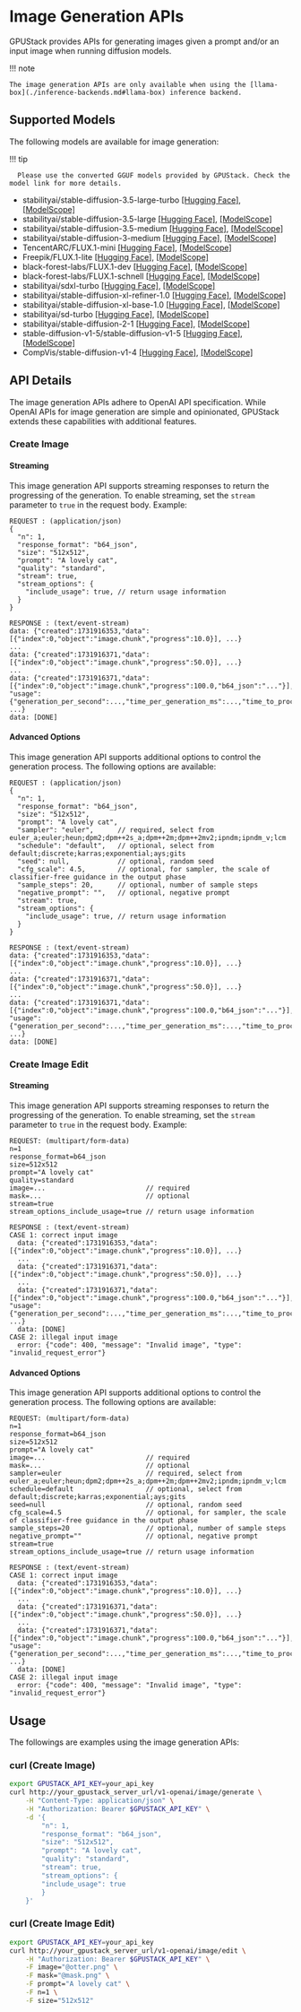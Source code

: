 # Image Generation APIs

GPUStack provides APIs for generating images given a prompt and/or an input image when running diffusion models.

!!! note

    The image generation APIs are only available when using the [llama-box](./inference-backends.md#llama-box) inference backend.

## Supported Models

The following models are available for image generation:

!!! tip

      Please use the converted GGUF models provided by GPUStack. Check the model link for more details.

- stabilityai/stable-diffusion-3.5-large-turbo [[Hugging Face]](https://huggingface.co/gpustack/stable-diffusion-v3-5-large-turbo-GGUF), [[ModelScope]](https://modelscope.cn/models/gpustack/stable-diffusion-v3-5-large-turbo-GGUF)
- stabilityai/stable-diffusion-3.5-large [[Hugging Face]](https://huggingface.co/gpustack/stable-diffusion-v3-5-large-GGUF), [[ModelScope]](https://modelscope.cn/models/gpustack/stable-diffusion-v3-5-large-GGUF)
- stabilityai/stable-diffusion-3.5-medium [[Hugging Face]](https://huggingface.co/gpustack/stable-diffusion-v3-5-medium-GGUF), [[ModelScope]](https://modelscope.cn/models/gpustack/stable-diffusion-v3-5-medium-GGUF)
- stabilityai/stable-diffusion-3-medium [[Hugging Face]](https://huggingface.co/gpustack/stable-diffusion-v3-medium-GGUF), [[ModelScope]](https://modelscope.cn/models/gpustack/stable-diffusion-v3-medium-GGUF)
- TencentARC/FLUX.1-mini [[Hugging Face]](https://huggingface.co/gpustack/FLUX.1-mini-GGUF), [[ModelScope]](https://modelscope.cn/models/gpustack/FLUX.1-mini-GGUF)
- Freepik/FLUX.1-lite [[Hugging Face]](https://huggingface.co/gpustack/FLUX.1-lite-GGUF), [[ModelScope]](https://modelscope.cn/models/gpustack/FLUX.1-lite-GGUF)
- black-forest-labs/FLUX.1-dev [[Hugging Face]](https://huggingface.co/gpustack/FLUX.1-dev-GGUF), [[ModelScope]](https://modelscope.cn/models/gpustack/FLUX.1-dev-GGUF)
- black-forest-labs/FLUX.1-schnell [[Hugging Face]](https://huggingface.co/gpustack/FLUX.1-schnell-GGUF), [[ModelScope]](https://modelscope.cn/models/gpustack/FLUX.1-schnell-GGUF)
- stabilityai/sdxl-turbo [[Hugging Face]](https://huggingface.co/gpustack/stable-diffusion-xl-1.0-turbo-GGUF), [[ModelScope]](https://modelscope.cn/models/gpustack/stable-diffusion-xl-1.0-turbo-GGUF)
- stabilityai/stable-diffusion-xl-refiner-1.0 [[Hugging Face]](https://huggingface.co/gpustack/stable-diffusion-xl-refiner-1.0-GGUF), [[ModelScope]](https://modelscope.cn/models/gpustack/stable-diffusion-xl-refiner-1.0-GGUF)
- stabilityai/stable-diffusion-xl-base-1.0 [[Hugging Face]](https://huggingface.co/gpustack/stable-diffusion-xl-base-1.0-GGUF), [[ModelScope]](https://modelscope.cn/models/gpustack/stable-diffusion-xl-base-1.0-GGUF)
- stabilityai/sd-turbo [[Hugging Face]](https://huggingface.co/gpustack/stable-diffusion-v2-1-turbo-GGUF), [[ModelScope]](https://modelscope.cn/models/gpustack/stable-diffusion-v2-1-turbo-GGUF)
- stabilityai/stable-diffusion-2-1 [[Hugging Face]](https://huggingface.co/gpustack/stable-diffusion-v2-1-GGUF), [[ModelScope]](https://modelscope.cn/models/gpustack/stable-diffusion-v2-1-GGUF)
- stable-diffusion-v1-5/stable-diffusion-v1-5 [[Hugging Face]](https://huggingface.co/gpustack/stable-diffusion-v1-5-GGUF), [[ModelScope]](https://modelscope.cn/models/gpustack/stable-diffusion-v1-5-GGUF)
- CompVis/stable-diffusion-v1-4 [[Hugging Face]](https://huggingface.co/gpustack/stable-diffusion-v1-4-GGUF), [[ModelScope]](https://modelscope.cn/models/gpustack/stable-diffusion-v1-4-GGUF)

## API Details

The image generation APIs adhere to OpenAI API specification. While OpenAI APIs for image generation are simple and opinionated, GPUStack extends these capabilities with additional features.

### Create Image

#### Streaming

This image generation API supports streaming responses to return the progressing of the generation. To enable streaming, set the `stream` parameter to `true` in the request body. Example:

```
REQUEST : (application/json)
{
  "n": 1,
  "response_format": "b64_json",
  "size": "512x512",
  "prompt": "A lovely cat",
  "quality": "standard",
  "stream": true,
  "stream_options": {
    "include_usage": true, // return usage information
  }
}

RESPONSE : (text/event-stream)
data: {"created":1731916353,"data":[{"index":0,"object":"image.chunk","progress":10.0}], ...}
...
data: {"created":1731916371,"data":[{"index":0,"object":"image.chunk","progress":50.0}], ...}
...
data: {"created":1731916371,"data":[{"index":0,"object":"image.chunk","progress":100.0,"b64_json":"..."}], "usage":{"generation_per_second":...,"time_per_generation_ms":...,"time_to_process_ms":...}, ...}
data: [DONE]
```

#### Advanced Options

This image generation API supports additional options to control the generation process. The following options are available:

```
REQUEST : (application/json)
{
  "n": 1,
  "response_format": "b64_json",
  "size": "512x512",
  "prompt": "A lovely cat",
  "sampler": "euler",      // required, select from euler_a;euler;heun;dpm2;dpm++2s_a;dpm++2m;dpm++2mv2;ipndm;ipndm_v;lcm
  "schedule": "default",   // optional, select from default;discrete;karras;exponential;ays;gits
  "seed": null,            // optional, random seed
  "cfg_scale": 4.5,        // optional, for sampler, the scale of classifier-free guidance in the output phase
  "sample_steps": 20,      // optional, number of sample steps
  "negative_prompt": "",   // optional, negative prompt
  "stream": true,
  "stream_options": {
    "include_usage": true, // return usage information
  }
}

RESPONSE : (text/event-stream)
data: {"created":1731916353,"data":[{"index":0,"object":"image.chunk","progress":10.0}], ...}
...
data: {"created":1731916371,"data":[{"index":0,"object":"image.chunk","progress":50.0}], ...}
...
data: {"created":1731916371,"data":[{"index":0,"object":"image.chunk","progress":100.0,"b64_json":"..."}], "usage":{"generation_per_second":...,"time_per_generation_ms":...,"time_to_process_ms":...}, ...}
data: [DONE]
```

### Create Image Edit

#### Streaming

This image generation API supports streaming responses to return the progressing of the generation. To enable streaming, set the `stream` parameter to `true` in the request body. Example:

```
REQUEST: (multipart/form-data)
n=1
response_format=b64_json
size=512x512
prompt="A lovely cat"
quality=standard
image=...                         // required
mask=...                          // optional
stream=true
stream_options_include_usage=true // return usage information

RESPONSE : (text/event-stream)
CASE 1: correct input image
  data: {"created":1731916353,"data":[{"index":0,"object":"image.chunk","progress":10.0}], ...}
  ...
  data: {"created":1731916371,"data":[{"index":0,"object":"image.chunk","progress":50.0}], ...}
  ...
  data: {"created":1731916371,"data":[{"index":0,"object":"image.chunk","progress":100.0,"b64_json":"..."}], "usage":{"generation_per_second":...,"time_per_generation_ms":...,"time_to_process_ms":...}, ...}
  data: [DONE]
CASE 2: illegal input image
  error: {"code": 400, "message": "Invalid image", "type": "invalid_request_error"}
```

#### Advanced Options

This image generation API supports additional options to control the generation process. The following options are available:

```
REQUEST: (multipart/form-data)
n=1
response_format=b64_json
size=512x512
prompt="A lovely cat"
image=...                         // required
mask=...                          // optional
sampler=euler                     // required, select from euler_a;euler;heun;dpm2;dpm++2s_a;dpm++2m;dpm++2mv2;ipndm;ipndm_v;lcm
schedule=default                  // optional, select from default;discrete;karras;exponential;ays;gits
seed=null                         // optional, random seed
cfg_scale=4.5                     // optional, for sampler, the scale of classifier-free guidance in the output phase
sample_steps=20                   // optional, number of sample steps
negative_prompt=""                // optional, negative prompt
stream=true
stream_options_include_usage=true // return usage information

RESPONSE : (text/event-stream)
CASE 1: correct input image
  data: {"created":1731916353,"data":[{"index":0,"object":"image.chunk","progress":10.0}], ...}
  ...
  data: {"created":1731916371,"data":[{"index":0,"object":"image.chunk","progress":50.0}], ...}
  ...
  data: {"created":1731916371,"data":[{"index":0,"object":"image.chunk","progress":100.0,"b64_json":"..."}], "usage":{"generation_per_second":...,"time_per_generation_ms":...,"time_to_process_ms":...}, ...}
  data: [DONE]
CASE 2: illegal input image
  error: {"code": 400, "message": "Invalid image", "type": "invalid_request_error"}
```

## Usage

The followings are examples using the image generation APIs:

### curl (Create Image)

```bash
export GPUSTACK_API_KEY=your_api_key
curl http://your_gpustack_server_url/v1-openai/image/generate \
    -H "Content-Type: application/json" \
    -H "Authorization: Bearer $GPUSTACK_API_KEY" \
    -d '{
        "n": 1,
        "response_format": "b64_json",
        "size": "512x512",
        "prompt": "A lovely cat",
        "quality": "standard",
        "stream": true,
        "stream_options": {
        "include_usage": true
        }
    }'

```

### curl (Create Image Edit)

```bash
export GPUSTACK_API_KEY=your_api_key
curl http://your_gpustack_server_url/v1-openai/image/edit \
    -H "Authorization: Bearer $GPUSTACK_API_KEY" \
    -F image="@otter.png" \
    -F mask="@mask.png" \
    -F prompt="A lovely cat" \
    -F n=1 \
    -F size="512x512"
```
